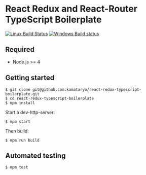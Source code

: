 # React Redux and React-Router TypeScript Boilerplate

[![Linux Build Status](https://travis-ci.org/kamataryo/react-redux-typescript-boilerplate.svg?branch=master)](https://travis-ci.org/kamataryo/react-redux-typescript-boilerplate)
[![Windows Build status](https://ci.appveyor.com/api/projects/status/hndrdtmd5jim0d7o?svg=true)](https://ci.appveyor.com/project/kamataryo/react-redux-typescript-boilerplate)

## Required

- Node.js >= 4

## Getting started

```shell
$ git clone git@github.com:kamataryo/react-redux-typescript-boilerplate.git
$ cd react-redux-typescript-boilerplate
$ npm install
```

Start a dev-http-server:

```shell
$ npm start
```

Then build:

```shell
$ npm run build
```

## Automated testing

```shell
$ npm test
```
